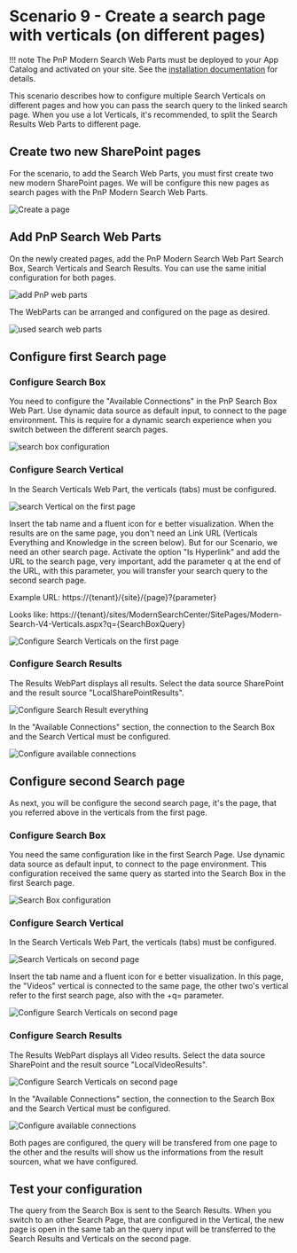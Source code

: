 # Scenario 9 - Create a search page with verticals (on different pages)

!!! note
    The PnP Modern Search Web Parts must be deployed to your App Catalog and activated on your site. See the [installation documentation](../installation.md) for details.

This scenario describes how to configure multiple Search Verticals on different pages and how you can pass the search query to the linked search page. When you use a lot Verticals, it's recommended, to split the Search Results Web Parts to different page.

## Create two new SharePoint pages
For the scenario, to add the Search Web Parts, you must first create two new modern SharePoint pages. We will be configure this new pages as search pages with the PnP Modern Search Web Parts.

![Create a page](assets/Create-a-search-page-with-verticals-on-different-pages/create-a-page.png)

## Add PnP Search Web Parts
On the newly created pages, add the PnP Modern Search Web Part Search Box, Search Verticals and Search Results. You can use the same initial configuration for both pages.

![add PnP web parts](assets/Create-a-search-page-with-verticals-on-different-pages/add-PnP-web-parts.png)

The WebParts can be arranged and configured on the page as desired.

![used search web parts](assets/Create-a-search-page-with-verticals-on-different-pages/used-search-web-parts.png)

## Configure first Search page
### Configure Search Box
You need to configure the "Available Connections" in the PnP Search Box Web Part. Use dynamic data source as default input, to connect to the page environment. This is require for a dynamic search experience when you switch between the different search pages.

![search box configuration](assets/Create-a-search-page-with-verticals-on-different-pages/search-box-configuration.png)

### Configure Search Vertical
In the Search Verticals Web Part, the verticals (tabs) must be configured.

![search Vertical on the first page](assets/Create-a-search-page-with-verticals-on-different-pages/search-vertical-on-first-page.png)

Insert the tab name and a fluent icon for e better visualization. When the results are on the same page, you don't need an Link URL (Verticals Everything and Knowledge in the screen below). But for our Scenario, we need an other search page. Activate the option "Is Hyperlink" and add the URL to the search page, very important, add the parameter q at the end of the URL, with this parameter, you will transfer your search query to the second search page.

Example URL:
https://{tenant}/{site}/{page}?{parameter}

Looks like:
https://{tenant}/sites/ModernSearchCenter/SitePages/Modern-Search-V4-Verticals.aspx?q={SearchBoxQuery}

![Configure Search Verticals on the first page](assets/Create-a-search-page-with-verticals-on-different-pages/configure-search-verticals-on-first-page.png)

### Configure Search Results
The Results WebPart displays all results. Select the data source SharePoint and the result source "LocalSharePointResults".

![Configure Search Result everything](assets/Create-a-search-page-with-verticals-on-different-pages/first-result-web-part-vertical-everything.png)

In the "Available Connections" section, the connection to the Search Box and the Search Vertical must be configured. 

![Configure available connections](assets/Create-a-search-page-with-verticals-on-different-pages/first-result-web-part-connection.png)

## Configure second Search page
As next, you will be configure the second search page, it's the page, that you referred above in the verticals from the first page.

### Configure Search Box
You need the same configuration like in the first Search Page. Use dynamic data source as default input, to connect to the page environment. This configuration received the same query as started into the Search Box in the first Search page.

![Search Box configuration](assets/Create-a-search-page-with-verticals-on-different-pages/search-box-configuration.png)

### Configure Search Vertical
In the Search Verticals Web Part, the verticals (tabs) must be configured.

![Search Verticals on second page](assets/Create-a-search-page-with-verticals-on-different-pages/configure-search-verticals-on-second-page.png)

Insert the tab name and a fluent icon for e better visualization. In this page, the "Videos" vertical is connected to the same page, the other two's vertical refer to the first search page, also with the +q= parameter.

![Configure Search Verticals on second page](assets/Create-a-search-page-with-verticals-on-different-pages/configure-search-verticals-on-second-page.png)

### Configure Search Results
The Results WebPart displays all Video results. Select the data source SharePoint and the result source "LocalVideoResults".

![Configure Search Verticals on second page](assets/Create-a-search-page-with-verticals-on-different-pages/second-result-web-part-vertical-videos.png)

In the "Available Connections" section, the connection to the Search Box and the Search Vertical must be configured.

![Configure available connections](assets/Create-a-search-page-with-verticals-on-different-pages/second-result-web-part-connection.png)

Both pages are configured, the query will be transfered from one page to the other and the results will show us the informations from the result sourcen, what we have configured.

## Test your configuration
The query from the Search Box is sent to the Search Results. When you switch to an other Search Page, that are configured in the Vertical, the new page is open in the same tab an the query input will be transferred to the Search Results and Verticals on the second page.
